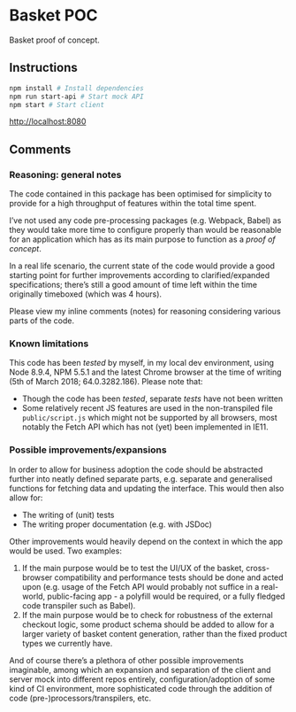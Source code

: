 # Basket POC

Basket proof of concept.

## Instructions

```bash
npm install # Install dependencies
npm run start-api # Start mock API
npm start # Start client
```

[http://localhost:8080](http://localhost:8080)

## Comments

### Reasoning: general notes

The code contained in this package has been optimised for simplicity to provide for a high throughput of features within the total time spent. 

I’ve not used any code pre-processing packages (e.g. Webpack, Babel) as they would take more time to configure properly than would be reasonable for an application which has as its main purpose to function as a _proof of concept_.

In a real life scenario, the current state of the code would provide a good starting point for further improvements according to clarified/expanded specifications; there’s still a good amount of time left within the time originally timeboxed (which was 4 hours). 

Please view my inline comments (notes) for reasoning considering various parts of the code.

### Known limitations

This code has been _tested_ by myself, in my local dev environment, using Node 8.9.4, NPM 5.5.1 and the latest Chrome browser at the time of writing (5th of March 2018; 64.0.3282.186). Please note that: 
* Though the code has been _tested_, separate _tests_ have not been written
* Some relatively recent JS features are used in the non-transpiled file `public/script.js` which might not be supported by all browsers, most notably the Fetch API which has not (yet) been implemented in IE11. 

### Possible improvements/expansions

In order to allow for business adoption the code should be abstracted further into neatly defined separate parts, e.g. separate and generalised functions for fetching data and updating the interface. This would then also allow for: 
* The writing of (unit) tests
* The writing proper documentation (e.g. with JSDoc)

Other improvements would heavily depend on the context in which the app would be used. Two examples: 
1) If the main purpose would be to test the UI/UX of the basket, cross-browser compatibility and performance tests should be done and acted upon (e.g. usage of the Fetch API would probably not suffice in a real-world, public-facing app - a polyfill would be required, or a fully fledged code transpiler such as Babel).
2) If the main purpose would be to check for robustness of the external checkout logic, some product schema should be added to allow for a larger variety of basket content generation, rather than the fixed product types we currently have. 

And of course there’s a plethora of other possible improvements imaginable, among which an expansion and separation of the client and server mock into different repos entirely, configuration/adoption of some kind of CI environment, more sophisticated code through the addition of code (pre-)processors/transpilers, etc.
